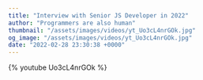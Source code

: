 ```yaml
---
title: "Interview with Senior JS Developer in 2022"
author: "Programmers are also human"
thumbnail: "/assets/images/videos/yt_Uo3cL4nrGOk.jpg"
og_image: "/assets/images/videos/yt_Uo3cL4nrGOk.jpg"
date: "2022-02-28 23:30:38 +0000"
---
```


{% youtube Uo3cL4nrGOk %}